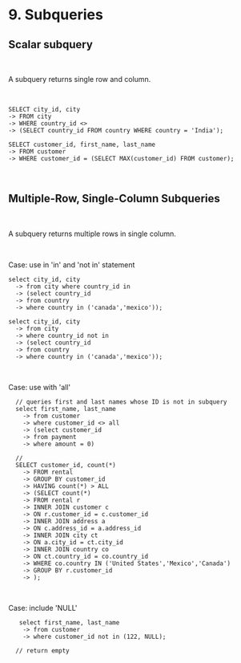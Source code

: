 # 9. Subqueries

## Scalar subquery

<br/>

A subquery returns single row and column.

<br/>

```
SELECT city_id, city
-> FROM city
-> WHERE country_id <>
-> (SELECT country_id FROM country WHERE country = 'India');
```

```
SELECT customer_id, first_name, last_name
-> FROM customer
-> WHERE customer_id = (SELECT MAX(customer_id) FROM customer);
```

<br/>

## Multiple-Row, Single-Column Subqueries
<br/>

A subquery returns multiple rows in single column.

<br/>

Case: use in 'in' and 'not in' statement
``` 
select city_id, city 
  -> from city where country_id in 
  -> (select country_id 
  -> from country 
  -> where country in ('canada','mexico'));

select city_id, city
  -> from city
  -> where country_id not in
  -> (select country_id
  -> from country
  -> where country in ('canada','mexico'));
```

<br/>

Case: use with 'all'
<br/>
```
  // queries first and last names whose ID is not in subquery
  select first_name, last_name
    -> from customer
    -> where customer_id <> all
    -> (select customer_id
    -> from payment
    -> where amount = 0)

  //
  SELECT customer_id, count(*)
    -> FROM rental
    -> GROUP BY customer_id
    -> HAVING count(*) > ALL
    -> (SELECT count(*)
    -> FROM rental r
    -> INNER JOIN customer c
    -> ON r.customer_id = c.customer_id
    -> INNER JOIN address a
    -> ON c.address_id = a.address_id
    -> INNER JOIN city ct
    -> ON a.city_id = ct.city_id
    -> INNER JOIN country co
    -> ON ct.country_id = co.country_id
    -> WHERE co.country IN ('United States','Mexico','Canada')
    -> GROUP BY r.customer_id
    -> );
```

<br/>

Case: include 'NULL'
<br/>
```
   select first_name, last_name
    -> from customer
    -> where customer_id not in (122, NULL);

  // return empty
```